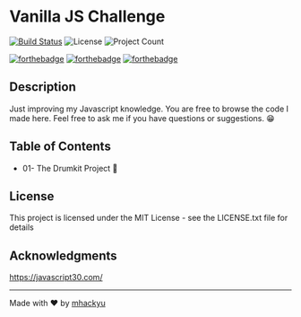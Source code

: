 
# Vanilla JS Challenge
[![Build Status](https://travis-ci.com/mhackyu/Vanilla-JS-Challenge.svg?token=Qmyu8rV81KRXweLCo5Xz&branch=master)](https://travis-ci.com/mhackyu/Vanilla-JS-Challenge) ![License](https://img.shields.io/badge/license-MIT-green.svg)  ![Project Count](https://img.shields.io/badge/project-1-ff69b4.svg)

[![forthebadge](https://forthebadge.com/images/badges/built-with-love.svg)](https://forthebadge.com) [![forthebadge](https://forthebadge.com/images/badges/made-with-javascript.svg)](https://forthebadge.com) [![forthebadge](https://forthebadge.com/images/badges/check-it-out.svg)](https://forthebadge.com)


  ## Description 
Just improving my Javascript knowledge. You are free to browse the code I made here. Feel free to ask me if you have questions or suggestions. 😁

## Table of Contents
* 01- The Drumkit Project :drum:

## License
This project is licensed under the MIT License - see the LICENSE.txt file for details

## Acknowledgments
https://javascript30.com/ 


---
Made with :heart: by [mhackyu](https://github.com/mhackyu)